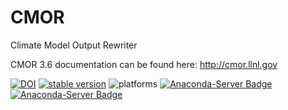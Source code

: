# CMOR
Climate Model Output Rewriter

CMOR 3.6 documentation can be found here: http://cmor.llnl.gov



[![DOI](https://zenodo.org/badge/DOI/10.5281/zenodo.4328851.svg)](https://doi.org/10.5281/zenodo.4328851)
[![stable version](https://img.shields.io/badge/stable%20version-3.6.1-brightgreen.svg)](https://github.com/PCMDI/cmor/releases/tag/3.6.1)
![platforms](https://img.shields.io/badge/platforms-linux%20|%20osx-lightgrey.svg)
[![Anaconda-Server Badge](https://anaconda.org/pcmdi/cmor/badges/installer/conda.svg)](https://conda.anaconda.org/pcmdi)
[![Anaconda-Server Badge](https://anaconda.org/pcmdi/cmor/badges/downloads.svg)](https://anaconda.org/pcmdi)
